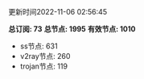 更新时间2022-11-06 02:56:45

**总订阅: 73**
**总节点: 1995**
**有效节点: 1010**
- ss节点: 631
- v2ray节点: 260
- trojan节点: 119
